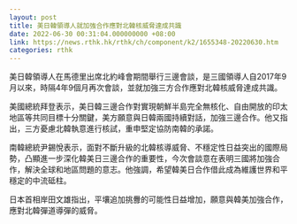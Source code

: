 ```yaml
---
layout: post
title: 美日韓領導人就加強合作應對北韓核威脅達成共識
date: 2022-06-30 00:31:04.000000000 +08:00
link: https://news.rthk.hk/rthk/ch/component/k2/1655348-20220630.htm
categories: rthk
---
```


美日韓領導人在馬德里出席北約峰會期間舉行三邊會談，是三國領導人自2017年9月以來，時隔4年9個月再次會談，並就加強三方合作應對北韓核威脅達成共識。

美國總統拜登表示，美日韓三邊合作對實現朝鮮半島完全無核化、自由開放的印太地區等共同目標十分關鍵，美方願意與日韓兩國持續對話，加強三邊合作。他又指出，三方憂慮北韓執意進行核試，重申堅定協防南韓的承諾。

南韓總統尹錫悅表示，面對不斷升級的北韓核導威脅、不穩定性日益突出的國際局勢，凸顯進一步深化韓美日三邊合作的重要性，今次會談意在表明三國將加強合作，解決全球和地區問題的意志。他強調，希望韓美日合作借此成為維護世界和平穩定的中流砥柱。

日本首相岸田文雄指出，平壤追加挑釁的可能性日益增加，願意與韓美加強合作，應對北韓彈道導彈的威脅。
